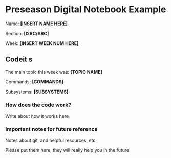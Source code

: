 # Preseason Digital Notebook Example
Name: **[INSERT NAME HERE]**

Section: **[I2RC/ARC]**

Week: **[INSERT WEEK NUM HERE]**


## Codeit s

The main topic this week was: **[TOPIC NAME]**

Commands: **[COMMANDS]**

Subsystems: **[SUBSYSTEMS]**

### How does the code work?
Write about how it works here


### Important notes for future reference
Notes about git, and helpful resources, etc. 

Please put them here, they will really help you in the future 